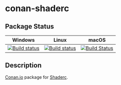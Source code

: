 # conan-shaderc

## Package Status

| Windows | Linux | macOS |
|:-------:|:-----:|:-----:|
|[![Build status](https://ci.appveyor.com/api/projects/status/l3kg3469w4g9utlo/branch/master?svg=true)](https://ci.appveyor.com/project/weynaa/conan-shaderc)|[![Build status](https://github.com/weynaa/conan-shaderc/workflows/.github/workflows/conan.yml/badge.svg?branch=master)](https://github.com/weynaa/conan-shaderc/actions?query=branch%3Atesting%2F2019.0)|[![Build Status](https://travis-ci.com/weynaa/conan-shaderc.svg?branch=master)](https://travis-ci.com/weynaa/conan-shaderc)|

## Description

[Conan.io](https://conan.io) package for [Shaderc](https://github.com/google/shaderc).
